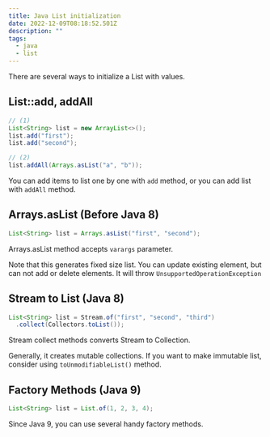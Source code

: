 ```yaml
---
title: Java List initialization
date: 2022-12-09T08:18:52.501Z
description: ""
tags:
  - java
  - list
---
```

There are several ways to initialize a List with values.



## List::add, addAll

```java
// (1)
List<String> list = new ArrayList<>();
list.add("first");
list.add("second");

// (2)
list.addAll(Arrays.asList("a", "b"));
```

You can add items to list one by one with `add` method, or you can add list with `addAll` method.



## Arrays.asList (Before Java 8)

```java
List<String> list = Arrays.asList("first", "second");
```

Arrays.asList method accepts `varargs` parameter.

Note that this generates fixed size list. You can update existing element, but can not add or delete elements. It will throw `UnsupportedOperationException`



## Stream to List (Java 8)

```java
List<String> list = Stream.of("first", "second", "third")
  .collect(Collectors.toList());
```

Stream collect methods converts Stream to Collection.

Generally, it creates mutable collections. If you want to make immutable list, consider using `toUnmodifiableList()` method.



## Factory Methods (Java 9)

```java
List<String> list = List.of(1, 2, 3, 4);
```

Since Java 9, you can use several handy factory methods.